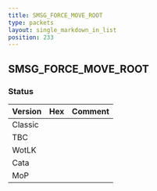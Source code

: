 ```yaml
---
title: SMSG_FORCE_MOVE_ROOT
type: packets
layout: single_markdown_in_list
position: 233
---
```


## SMSG_FORCE_MOVE_ROOT

### Status

Version | Hex | Comment
---------- | ---------- | ---------- 
Classic |  |  
TBC |  |  
WotLK |  |  
Cata |  |  
MoP |  |  